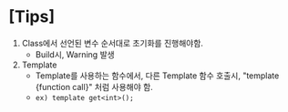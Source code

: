 # [Tips]
1. Class에서 선언된 변수 순서대로 초기화를 진행해야함.
    * Build시, Warning 발생
1. Template
    * Template를 사용하는 함수에서, 다른 Template 함수 호출시, "template {function call}" 처럼 사용해야 함.
    * ```ex) template get<int>();```